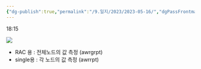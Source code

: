 ```yaml
---
{"dg-publish":true,"permalink":"/9.일지/2023/2023-05-16/","dgPassFrontmatter":true,"noteIcon":""}
---
```




18:15

![](https://i.imgur.com/K2pjYLo.png)

- RAC 용 : 전체노드의 값 측정 (awrgrpt)
- single용 : 각 노드의 값 측정 (awrrpt)